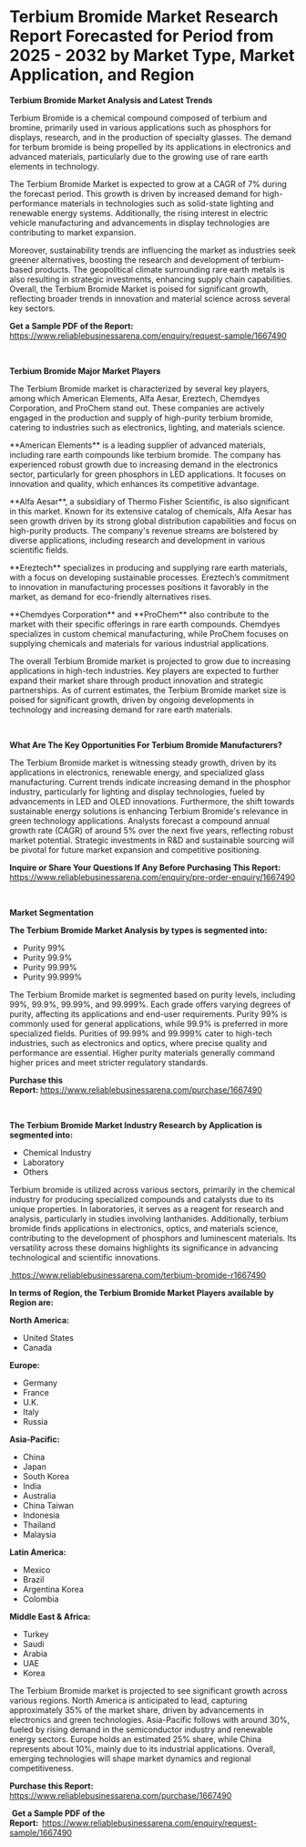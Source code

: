 <p><h1>Terbium Bromide Market Research Report Forecasted for Period from 2025 -  2032 by Market Type, Market Application, and Region</h1></p><p><strong>Terbium Bromide Market Analysis and Latest Trends</strong></p>
<p><p>Terbium Bromide is a chemical compound composed of terbium and bromine, primarily used in various applications such as phosphors for displays, research, and in the production of specialty glasses. The demand for terbum bromide is being propelled by its applications in electronics and advanced materials, particularly due to the growing use of rare earth elements in technology.</p><p>The Terbium Bromide Market is expected to grow at a CAGR of 7% during the forecast period. This growth is driven by increased demand for high-performance materials in technologies such as solid-state lighting and renewable energy systems. Additionally, the rising interest in electric vehicle manufacturing and advancements in display technologies are contributing to market expansion. </p><p>Moreover, sustainability trends are influencing the market as industries seek greener alternatives, boosting the research and development of terbium-based products. The geopolitical climate surrounding rare earth metals is also resulting in strategic investments, enhancing supply chain capabilities. Overall, the Terbium Bromide Market is poised for significant growth, reflecting broader trends in innovation and material science across several key sectors.</p></p>
<p><strong>Get a Sample PDF of the Report:&nbsp;</strong> <a href="https://www.reliablebusinessarena.com/enquiry/request-sample/1667490?utm_campaign=3105&utm_medium=2&utm_source=Github&utm_content=ia&utm_term=18042025&utm_id=terbium-bromide">https://www.reliablebusinessarena.com/enquiry/request-sample/1667490</a></p>
<p>&nbsp;</p>
<p><strong>Terbium Bromide Major Market Players</strong></p>
<p><p>The Terbium Bromide market is characterized by several key players, among which American Elements, Alfa Aesar, Ereztech, Chemdyes Corporation, and ProChem stand out. These companies are actively engaged in the production and supply of high-purity terbium bromide, catering to industries such as electronics, lighting, and materials science.</p><p>**American Elements** is a leading supplier of advanced materials, including rare earth compounds like terbium bromide. The company has experienced robust growth due to increasing demand in the electronics sector, particularly for green phosphors in LED applications. It focuses on innovation and quality, which enhances its competitive advantage.</p><p>**Alfa Aesar**, a subsidiary of Thermo Fisher Scientific, is also significant in this market. Known for its extensive catalog of chemicals, Alfa Aesar has seen growth driven by its strong global distribution capabilities and focus on high-purity products. The company's revenue streams are bolstered by diverse applications, including research and development in various scientific fields.</p><p>**Ereztech** specializes in producing and supplying rare earth materials, with a focus on developing sustainable processes. Ereztech’s commitment to innovation in manufacturing processes positions it favorably in the market, as demand for eco-friendly alternatives rises.</p><p>**Chemdyes Corporation** and **ProChem** also contribute to the market with their specific offerings in rare earth compounds. Chemdyes specializes in custom chemical manufacturing, while ProChem focuses on supplying chemicals and materials for various industrial applications.</p><p>The overall Terbium Bromide market is projected to grow due to increasing applications in high-tech industries. Key players are expected to further expand their market share through product innovation and strategic partnerships. As of current estimates, the Terbium Bromide market size is poised for significant growth, driven by ongoing developments in technology and increasing demand for rare earth materials.</p></p>
<p>&nbsp;</p>
<p><strong>What Are The Key Opportunities For Terbium Bromide Manufacturers?</strong></p>
<p><p>The Terbium Bromide market is witnessing steady growth, driven by its applications in electronics, renewable energy, and specialized glass manufacturing. Current trends indicate increasing demand in the phosphor industry, particularly for lighting and display technologies, fueled by advancements in LED and OLED innovations. Furthermore, the shift towards sustainable energy solutions is enhancing Terbium Bromide's relevance in green technology applications. Analysts forecast a compound annual growth rate (CAGR) of around 5% over the next five years, reflecting robust market potential. Strategic investments in R&D and sustainable sourcing will be pivotal for future market expansion and competitive positioning.</p></p>
<p><strong>Inquire or Share Your Questions If Any Before Purchasing This Report:</strong> <a href="https://www.reliablebusinessarena.com/enquiry/pre-order-enquiry/1667490?utm_campaign=3105&utm_medium=2&utm_source=Github&utm_content=ia&utm_term=18042025&utm_id=terbium-bromide">https://www.reliablebusinessarena.com/enquiry/pre-order-enquiry/1667490</a></p>
<p>&nbsp;</p>
<p><strong>Market Segmentation</strong></p>
<p><strong>The Terbium Bromide Market Analysis by types is segmented into:</strong></p>
<p><ul><li>Purity 99%</li><li>Purity 99.9%</li><li>Purity 99.99%</li><li>Purity 99.999%</li></ul></p>
<p><p>The Terbium Bromide market is segmented based on purity levels, including 99%, 99.9%, 99.99%, and 99.999%. Each grade offers varying degrees of purity, affecting its applications and end-user requirements. Purity 99% is commonly used for general applications, while 99.9% is preferred in more specialized fields. Purities of 99.99% and 99.999% cater to high-tech industries, such as electronics and optics, where precise quality and performance are essential. Higher purity materials generally command higher prices and meet stricter regulatory standards.</p></p>
<p><strong>Purchase this Report:&nbsp;</strong><a href="https://www.reliablebusinessarena.com/purchase/1667490?utm_campaign=3105&utm_medium=2&utm_source=Github&utm_content=ia&utm_term=18042025&utm_id=terbium-bromide">https://www.reliablebusinessarena.com/purchase/1667490</a></p>
<p>&nbsp;</p>
<p><strong>The Terbium Bromide Market Industry Research by Application is segmented into:</strong></p>
<p><ul><li>Chemical Industry</li><li>Laboratory</li><li>Others</li></ul></p>
<p><p>Terbium bromide is utilized across various sectors, primarily in the chemical industry for producing specialized compounds and catalysts due to its unique properties. In laboratories, it serves as a reagent for research and analysis, particularly in studies involving lanthanides. Additionally, terbium bromide finds applications in electronics, optics, and materials science, contributing to the development of phosphors and luminescent materials. Its versatility across these domains highlights its significance in advancing technological and scientific innovations.</p></p>
<p><a href="https://www.reliablebusinessarena.com/terbium-bromide-r1667490?utm_campaign=3105&utm_medium=2&utm_source=Github&utm_content=ia&utm_term=18042025&utm_id=terbium-bromide">&nbsp;https://www.reliablebusinessarena.com/terbium-bromide-r1667490</a></p>
<p><strong>In terms of Region, the Terbium Bromide Market Players available by Region are:</strong></p>
<p>
    <p> <strong> North America: </strong>
        <ul>
            <li>United States</li>
            <li>Canada</li>
        </ul>
        </p> 
    <p> <strong> Europe: </strong>
        <ul>
            <li>Germany</li>
            <li>France</li>
            <li>U.K.</li>
            <li>Italy</li>
            <li>Russia</li>
        </ul>
        </p> 
    <p> <strong> Asia-Pacific: </strong>
        <ul>
            <li>China</li>
            <li>Japan</li>
            <li>South Korea</li>
            <li>India</li>
            <li>Australia</li>
            <li>China Taiwan</li>
            <li>Indonesia</li>
            <li>Thailand</li>
            <li>Malaysia</li>
        </ul>
        </p> 
    <p> <strong> Latin America: </strong>
        <ul>
            <li>Mexico</li>
            <li>Brazil</li>
            <li>Argentina Korea</li>
            <li>Colombia</li>
        </ul>
        </p> 
    <p> <strong> Middle East & Africa: </strong>
        <ul>
            <li>Turkey</li>
            <li>Saudi</li>
            <li>Arabia</li>
            <li>UAE</li>
            <li>Korea</li>
        </ul>
    </p>
    </p>
<p><p>The Terbium Bromide market is projected to see significant growth across various regions. North America is anticipated to lead, capturing approximately 35% of the market share, driven by advancements in electronics and green technologies. Asia-Pacific follows with around 30%, fueled by rising demand in the semiconductor industry and renewable energy sectors. Europe holds an estimated 25% share, while China represents about 10%, mainly due to its industrial applications. Overall, emerging technologies will shape market dynamics and regional competitiveness.</p></p>
<p><strong>Purchase this Report: </strong><a href="https://www.reliablebusinessarena.com/purchase/1667490?utm_campaign=3105&utm_medium=2&utm_source=Github&utm_content=ia&utm_term=18042025&utm_id=terbium-bromide">https://www.reliablebusinessarena.com/purchase/1667490</a></p>
<p>&nbsp;<strong>Get a Sample PDF of the Report:&nbsp;&nbsp;</strong><a href="https://www.reliablebusinessarena.com/enquiry/request-sample/1667490?utm_campaign=3105&utm_medium=2&utm_source=Github&utm_content=ia&utm_term=18042025&utm_id=terbium-bromide">https://www.reliablebusinessarena.com/enquiry/request-sample/1667490</a></p>
<p><strong></strong></p>
<p><p></p><p></p><p></p></p>